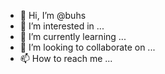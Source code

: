 - 👋 Hi, I’m @buhs
- 👀 I’m interested in ...
- 🌱 I’m currently learning ...
- 💞️ I’m looking to collaborate on ...
- 📫 How to reach me ...

<!---
buhs/buhs is a ✨ special ✨ repository because its `README.md` (this file) appears on your GitHub profile.
You can click the Preview link to take a look at your changes.
--->
